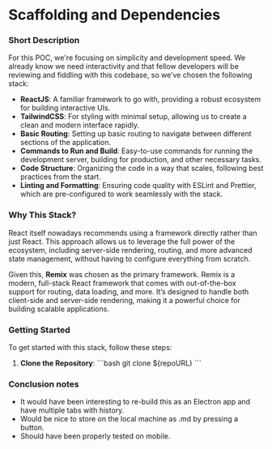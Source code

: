# Scaffolding and Dependencies

### Short Description

For this POC, we're focusing on simplicity and development speed. We already know we need interactivity and that fellow developers will be reviewing and fiddling with this codebase, so we’ve chosen the following stack:

- **ReactJS**: A familiar framework to go with, providing a robust ecosystem for building interactive UIs.
- **TailwindCSS**: For styling with minimal setup, allowing us to create a clean and modern interface rapidly.
- **Basic Routing**: Setting up basic routing to navigate between different sections of the application.
- **Commands to Run and Build**: Easy-to-use commands for running the development server, building for production, and other necessary tasks.
- **Code Structure**: Organizing the code in a way that scales, following best practices from the start.
- **Linting and Formatting**: Ensuring code quality with ESLint and Prettier, which are pre-configured to work seamlessly with the stack.

### Why This Stack?

React itself nowadays recommends using a framework directly rather than just React. This approach allows us to leverage the full power of the ecosystem, including server-side rendering, routing, and more advanced state management, without having to configure everything from scratch.

Given this, **Remix** was chosen as the primary framework. Remix is a modern, full-stack React framework that comes with out-of-the-box support for routing, data loading, and more. It’s designed to handle both client-side and server-side rendering, making it a powerful choice for building scalable applications.

### Getting Started

To get started with this stack, follow these steps:

1. **Clone the Repository**:
   \`\`\`bash
   git clone ${repoURL}
   \`\`\`

### Conclusion notes

- It would have been interesting to re-build this as an Electron app and have multiple tabs with history.
- Would be nice to store on the local machine as .md by pressing a button.
- Should have been properly tested on mobile.
